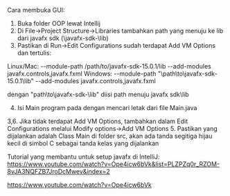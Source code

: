 Cara membuka GUI:
1. Buka folder OOP lewat Intellij
2. Di File->Project Structure->Libraries tambahkan path yang menuju ke lib dari javafx sdk (\javafx-sdk-<versi>\lib)
3. Pastikan di Run->Edit Configurations sudah terdapat Add VM Options dan tertulis:

Linux/Mac: --module-path /path/to/javafx-sdk-15.0.1/lib --add-modules javafx.controls,javafx.fxml
Windows: --module-path "\path\to\javafx-sdk-15.0.1\lib" --add-modules javafx.controls,javafx.fxml

dengan "path\to\javafx-sdk-<versi>\lib" diisi path menuju javafx sdk\lib
 
4. Isi Main program pada dengan mencari letak dari file Main.java

3,6. Jika tidak terdapat Add VM Options, tambahkan dalam Edit Configurations melalui Modify options->Add VM Options
5. Pastikan yang dijalankan adalah Class Main di folder src, akan ada tanda segitiga hijau kecil di simbol C sebagai tanda kelas yang dijalankan

Tutorial yang membantu untuk setup javafx di IntelliJ:
https://www.youtube.com/watch?v=Ope4icw6bVk&list=PLZPZq0r_RZOM-8vJA3NQFZB7JroDcMwev&index=2

https://www.youtube.com/watch?v=Ope4icw6bVk

